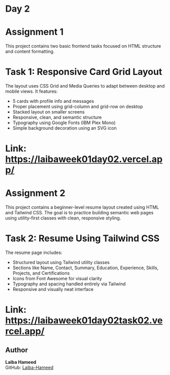 # Day 2
# Assignment 1

This project contains two basic frontend tasks focused on HTML structure and content formatting.

# Task 1: Responsive Card Grid Layout

The layout uses CSS Grid and Media Queries to adapt between desktop and mobile views. It features:
- 5 cards with profile info and messages
- Proper placement using grid-column and grid-row on desktop
- Stacked layout on smaller screens
- Responsive, clean, and semantic structure
- Typography using Google Fonts (IBM Plex Mono)
- Simple background decoration using an SVG icon

# Link: https://laibaweek01day02.vercel.app/

# Assignment 2
This project contains a beginner-level resume layout created using HTML and Tailwind CSS. The goal is to practice building semantic web pages using utility-first classes with clean, responsive styling.

# Task 2: Resume Using Tailwind CSS
The resume page includes:
- Structured layout using Tailwind utility classes
- Sections like Name, Contact, Summary, Education, Experience, Skills, Projects, and Certifications
- Icons from Font Awesome for visual clarity
- Typography and spacing handled entirely via Tailwind
- Responsive and visually neat interface

# Link: https://laibaweek01day02task02.vercel.app/

## Author
**Laiba Hameed**  
GitHub: [Laiba-Hameed](https://github.com/Netixsol-Innovator-Internship/Laiba-Hameed/tree/main)  
